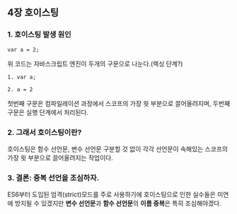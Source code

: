 ## 4장 호이스팅

### 1. 호이스팅 발생 원인
`var a = 2;`

위 코드는 자바스크립트 엔진이 두개의 구문으로 나눈다.(렉싱 단계?)

`1. var a;`

`2. a = 2`

첫번째 구문은 컴파일레이션 과정에서 스코프의 가장 윗 부분으로 끌어올려지며, 두번째 구문은 실행 단계에서 처리된다.

### 2. 그래서 호이스팅이란?
호이스팅은 함수 선언문, 변수 선언문 구분할 것 없이 각각 선언문이 속해있는 스코프의 가장 윗 부분으로 끌어올려지는 작업이다.

### 3. 결론: 중복 선언을 조심하자.
ES6부터 도입된 엄격(strict)모드를 주로 사용하기에 호이스팅으로 인한 실수들은 미연에 방지될 수 있겠지만 **변수 선언문**과 **함수 선언문**의 **이름 중복**은 특히 조심해야겠다.

